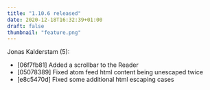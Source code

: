 ```yaml
---
title: "1.10.6 released"
date: 2020-12-18T16:32:39+01:00
draft: false
thumbnail: "feature.png"
---
```


Jonas Kalderstam (5):
  * [06f7fb81] Added a scrollbar to the Reader
  * [05078389] Fixed atom feed html content being unescaped twice
  * [e8c5470d] Fixed some additional html escaping cases

